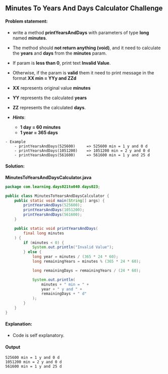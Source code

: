 Minutes To Years And Days Calculator Challenge
--

#### Problem statement:

- write a method **printYearsAndDays** with parameters of type **long** named **minutes**.
- The method should **not return anything (void)**, and it need to calculate the **years** and **days** from the **minutes** param.
- If param is **less than 0**, print text **Invalid Value**.
- Otherwise, if the param is **valid** them it need to print message in the format **XX min = YYy and ZZd**
- **XX** represents original value **minutes**
- **YY** represents the calculated **years**
- **ZZ** represents the calculated **days**.

- _**Hints**_: 
	- **1 day = 60 minutes**
    - **1 year = 365 days**
    
```
- Example
    - printYearsAndDays(525600)     => 525600 min = 1 y and 0 d
    - printYearsAndDays(1051200)    => 1051200 min = 2 y and 0 d
    - printYearsAndDays(561600)     => 561600 min = 1 y and 25 d
```

#### Solution:
**MinutesToYearsAndDaysCalculator.java**
```java
package com.learning.days021to040.days023;

public class MinutesToYearsAndDaysCalculator {
    public static void main(String[] args) {
        printYearsAndDays(525600);
        printYearsAndDays(1051200);
        printYearsAndDays(561600);
    }

    public static void printYearsAndDays(
        final long minutes
    ) {
        if (minutes < 0) {
            System.out.println("Invalid Value");
        } else {
            long year = minutes / (365 * 24 * 60);
            long remainingYears = minutes % (365 * 24 * 60);

            long remainingDays = remainingYears / (24 * 60);

            System.out.println(
                minutes + " min = " +
                year + " y and " +
                remainingDays + " d"
            );
        }
    }
}
```

#### Explanation:

- Code is self explanatory.
 
 #### Output
 ```
525600 min = 1 y and 0 d
1051200 min = 2 y and 0 d
561600 min = 1 y and 25 d
```